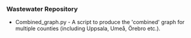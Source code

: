### Wastewater Repository

* Combined_graph.py - A script to produce the 'combined' graph for multiple counties (including Uppsala, Umeå, Örebro etc.).